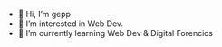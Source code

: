 - 👋 Hi, I’m gepp
- 👀 I’m interested in Web Dev.
- 🌱 I’m currently learning Web Dev & Digital Forencics

<!---
MatteoLeto/MatteoLeto is a ✨ special ✨ repository because its `README.md` (this file) appears on your GitHub profile.
You can click the Preview link to take a look at your changes.
--->
